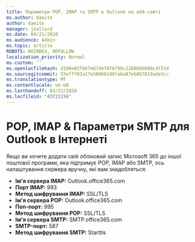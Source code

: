 ```yaml
---
title: Параметри POP, IMAP та SMTP в Outlook на веб-сайті
ms.author: daeite
author: daeite
manager: joallard
ms.date: 04/21/2020
ms.audience: Admin
ms.topic: article
ROBOTS: NOINDEX, NOFOLLOW
localization_priority: Normal
ms.custom: ''
ms.openlocfilehash: d106e02fbb7e67de707679bc226868b600c4f534
ms.sourcegitcommit: 55eff703a17e500681d8fa6a87eb067019ade3cc
ms.translationtype: MT
ms.contentlocale: uk-UA
ms.lasthandoff: 04/22/2020
ms.locfileid: "43721156"
---
```

# <a name="pop-imap--smtp-settings-for-outlook-on-the-web"></a>POP, IMAP & Параметри SMTP для Outlook в Інтернеті

Якщо ви хочете додати свій обліковий запис Microsoft 365 до іншої поштової програми, яка підтримує POP, IMAP або SMTP, ось налаштування сервера вручну, які вам знадобляться:
  
- **Ім'я сервера IMAP:** Outlook.office365.com
- **Порт IMAP:** 993
- **Метод шифрування IMAP:** SSL/TLS
- **Ім'я сервера POP:** Outlook.office365.com  
- **Поп-порт:** 995  
- **Метод шифрування POP:** SSL/TLS  
- **Ім'я сервера SMTP:** SMTP.office365.com
- **SMTP-порт:** 587
- **Метод шифрування SMTP:** Starttls
